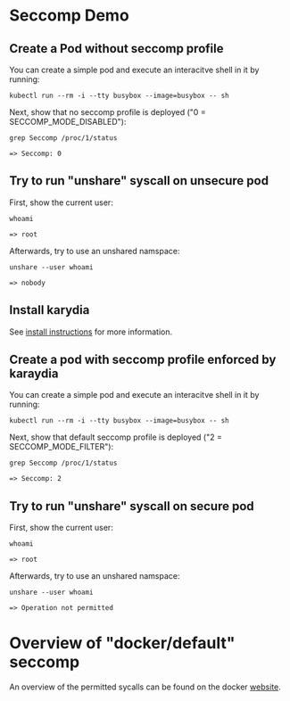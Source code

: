 # Seccomp Demo

## Create a Pod without seccomp profile
You can create a simple pod and execute an interacitve shell in it by running:
```
kubectl run --rm -i --tty busybox --image=busybox -- sh
```

Next, show that no seccomp profile is deployed ("0 = SECCOMP_MODE_DISABLED"):
```
grep Seccomp /proc/1/status

=> Seccomp:	0
```

## Try to run "unshare" syscall on unsecure pod
First, show the current user:
```
whoami

=> root
```

Afterwards, try to use an unshared namspace:
```
unshare --user whoami

=> nobody
```

## Install karydia
See [install instructions](/install/README.md) for more information.

## Create a pod with seccomp profile enforced by karaydia
You can create a simple pod and execute an interacitve shell in it by running:
```
kubectl run --rm -i --tty busybox --image=busybox -- sh
```

Next, show that default seccomp profile is deployed ("2 = SECCOMP_MODE_FILTER"):
```
grep Seccomp /proc/1/status

=> Seccomp:	2
```

## Try to run "unshare" syscall on secure pod
First, show the current user:
```
whoami

=> root
```

Afterwards, try to use an unshared namspace:
```
unshare --user whoami

=> Operation not permitted
```

# Overview of "docker/default" seccomp
An overview of the permitted sycalls can be found on the docker [website](https://docs.docker.com/engine/security/seccomp/).
